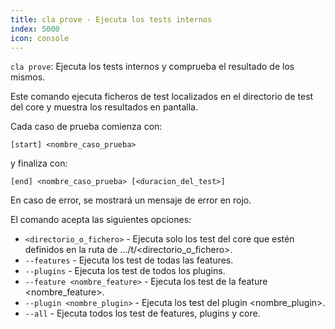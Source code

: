 ```yaml
---
title: cla prove - Ejecuta los tests internos
index: 5000
icon: console
---
```


`cla prove`: Ejecuta los tests internos y comprueba el resultado de los mismos.

Este comando ejecuta ficheros de test localizados en el directorio de test del core y muestra los resultados en
pantalla.

Cada caso de prueba comienza con:

`[start] <nombre_caso_prueba>`

y finaliza con:

`[end] <nombre_caso_prueba> [<duracion_del_test>]`

En caso de error, se mostrará un mensaje de error en rojo.

El comando acepta las siguientes opciones:

- `<directorio_o_fichero>` - Ejecuta solo los test del core que estén definidos en la ruta de
  …/t/<directorio_o_fichero>.
- `--features` - Ejecuta los test de todas las features.
- `--plugins` - Ejecuta los test de todos los plugins.
- `--feature <nombre_feature>` - Ejecuta los test de la feature <nombre_feature>.
- `--plugin <nombre_plugin>` - Ejecuta los test del plugin <nombre_plugin>.
- `--all` - Ejecuta todos los test de features, plugins y core.
